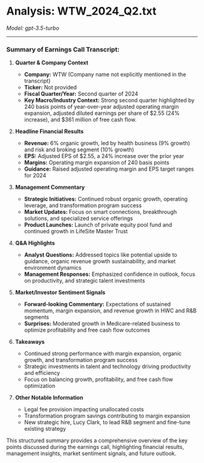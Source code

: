 # Analysis: WTW_2024_Q2.txt

*Model: gpt-3.5-turbo*

---

### Summary of Earnings Call Transcript:

1. **Quarter & Company Context**
   - **Company:** WTW (Company name not explicitly mentioned in the transcript)
   - **Ticker:** Not provided
   - **Fiscal Quarter/Year:** Second quarter of 2024
   - **Key Macro/Industry Context:** Strong second quarter highlighted by 240 basis points of year-over-year adjusted operating margin expansion, adjusted diluted earnings per share of $2.55 (24% increase), and $361 million of free cash flow.

2. **Headline Financial Results**
   - **Revenue:** 6% organic growth, led by health business (9% growth) and risk and broking segment (10% growth)
   - **EPS:** Adjusted EPS of $2.55, a 24% increase over the prior year
   - **Margins:** Operating margin expansion of 240 basis points
   - **Guidance:** Raised adjusted operating margin and EPS target ranges for 2024

3. **Management Commentary**
   - **Strategic Initiatives:** Continued robust organic growth, operating leverage, and transformation program success
   - **Market Updates:** Focus on smart connections, breakthrough solutions, and specialized service offerings
   - **Product Launches:** Launch of private equity pool fund and continued growth in LifeSite Master Trust

4. **Q&A Highlights**
   - **Analyst Questions:** Addressed topics like potential upside to guidance, organic revenue growth sustainability, and market environment dynamics
   - **Management Responses:** Emphasized confidence in outlook, focus on productivity, and strategic talent investments

5. **Market/Investor Sentiment Signals**
   - **Forward-looking Commentary:** Expectations of sustained momentum, margin expansion, and revenue growth in HWC and R&B segments
   - **Surprises:** Moderated growth in Medicare-related business to optimize profitability and free cash flow outcomes

6. **Takeaways**
   - Continued strong performance with margin expansion, organic growth, and transformation program success
   - Strategic investments in talent and technology driving productivity and efficiency
   - Focus on balancing growth, profitability, and free cash flow optimization

7. **Other Notable Information**
   - Legal fee provision impacting unallocated costs
   - Transformation program savings contributing to margin expansion
   - New strategic hire, Lucy Clark, to lead R&B segment and fine-tune existing strategy

This structured summary provides a comprehensive overview of the key points discussed during the earnings call, highlighting financial results, management insights, market sentiment signals, and future outlook.